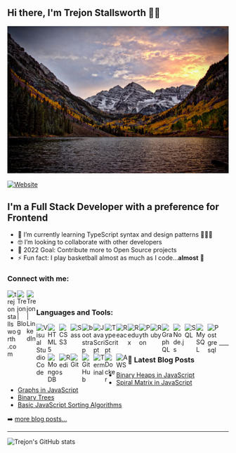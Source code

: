 ## Hi there, I'm Trejon Stallsworth 👋🏽

[![Trejon's GitHub Banner](./assets/header.jpg)](https://trejonstallsworth.com)

[![Website](https://img.shields.io/website?label=trejontallsworth.com&style=for-the-badge&url=https%3A%2F%2Ftrejonstallsworth.com)](https://trejonstallsworth.com)

## I'm a Full Stack Developer with a preference for Frontend

- 🌱 I’m currently learning TypeScript syntax and design patterns 🧑🏽‍💻
- 🤓 I’m looking to collaborate with other developers
- 🥅 2022 Goal: Contribute more to Open Source projects
- ⚡ Fun fact: I play basketball almost as much as I code...**almost** 🏀

### Connect with me:

[<img align="left" alt="trejonstallsworth.com" width="22px" src="https://img.icons8.com/color/48/000000/internet--v1.png" />][website]
[<img align="left" alt="Trejon | Blog" width="22px" src="https://img.icons8.com/color/48/000000/blog.png" />][blog]
[<img align="left" alt="Trejon | LinkedIn" width="22px" src="https://img.icons8.com/fluency/48/000000/linkedin.png" />][linkedin]

<br />

### Languages and Tools:

[<img align="left" alt="Visual Studio Code" width="26px" src="https://img.icons8.com/color/50/000000/visual-studio-code-2019.png" />][vscode]
[<img align="left" alt="HTML5" width="26px" src="https://img.icons8.com/color/48/000000/html-5--v1.png" />][html5]
[<img align="left" alt="CSS3" width="26px" src="https://img.icons8.com/color/48/000000/css3.png" />][css3]
[<img align="left" alt="Sass" width="26px" src="https://img.icons8.com/color/48/000000/sass.png" />][sass]
[<img align="left" alt="bootstrap" width="26px" src="https://img.icons8.com/color/48/000000/bootstrap.png" />][bootstrap]
[<img align="left" alt="JavaScript" width="26px" src="https://img.icons8.com/color/48/000000/javascript--v2.png" />][javascript]
[<img align="left" alt="TypeScript" width="26px" src="https://img.icons8.com/color/48/000000/typescript.png" />][typescript]
[<img align="left" alt="React" width="26px" src="https://img.icons8.com/color/48/000000/react-native.png" />][react]
[<img align="left" alt="Redux" width="26px" src="https://img.icons8.com/ios-filled/50/000000/redux.png" />][redux]
[<img align="left" alt="Python" width="26px" src="https://img.icons8.com/color/50/000000/python--v2.png" />][python]
[<img align="left" alt="Ruby" width="26px" src="https://img.icons8.com/color/48/000000/ruby-programming-language.png" />][ruby]
[<img align="left" alt="GraphQL" width="26px" src="https://img.icons8.com/color/48/000000/graphql.png" />][graphql]
[<img align="left" alt="Node.js" width="26px" src="https://img.icons8.com/color/48/000000/nodejs.png" />][nodejs]
[<img align="left" alt="SQL" width="26px" src="https://img.icons8.com/external-soft-fill-juicy-fish/60/000000/external-sql-coding-and-development-soft-fill-soft-fill-juicy-fish.png" />][sql]
[<img align="left" alt="MySQL" width="26px" src="https://img.icons8.com/color/48/000000/mysql-logo.png" />][mysql]
[<img align="left" alt="Postgresql" width="26px" src="https://img.icons8.com/color/48/000000/postgreesql.png" />][postgresql]
[<img align="left" alt="MongoDB" width="26px" src="https://img.icons8.com/color/48/000000/mongodb.png" />][mongodb]
[<img align="left" alt="Redis" width="26px" src="https://img.icons8.com/color/48/000000/redis.png"/>][redis]
[<img align="left" alt="Git" width="26px" src="https://img.icons8.com/color/48/000000/git.png" />][git]
[<img align="left" alt="GitHub" width="26px" src="https://img.icons8.com/fluency/48/000000/github.png" />][github]
[<img align="left" alt="Terminal" width="26px" src="https://img.icons8.com/doodle/48/000000/console--v2.png" />][terminal]
[<img align="left" alt="Docker" width="26px" src="https://img.icons8.com/fluency/48/000000/docker.png" />][docker]
[<img align="left" alt="AWS" width="26px" src="https://img.icons8.com/color/48/000000/amazon-web-services.png" />][aws]

<br />
<br />

---

### 📕 Latest Blog Posts

<!-- BLOG-POST-LIST:START -->

- [Binary Heaps in JavaScript](https://medium.com/@trejonstallsworth/binary-heaps-in-js-df00f1459d33)
- [Spiral Matrix in JavaScript](https://medium.com/@trejonstallsworth/spiral-matrix-in-javascript-66e069fca668)
- [Graphs in JavaScript](https://medium.com/@trejonstallsworth/graphs-in-javascript-831db916de10)
- [Binary Trees](https://medium.com/swlh/binary-trees-b2b75195a69e)
- [Basic JavaScript Sorting Algorithms](https://medium.com/@trejonstallsworth/basic-javascript-sorting-algorithms-b2fc00384d4a)
<!-- BLOG-POST-LIST:END -->

➡️ [more blog posts...](https://medium.com/@trejonstallsworth)

---
![Trejon's GitHub stats](https://github-readme-stats.vercel.app/api?username=Trejon&count_private=true&show_icons=true&theme=dark&hide=stars,issues)

[website]: https://trejonstallsworth.com
[blog]: https://medium.com/@trejonstallsworth
[linkedin]: https://www.linkedin.com/in/TrejonStallsworth
[vscode]: https://code.visualstudio.com
[html5]: https://developer.mozilla.org/en-US/docs/Glossary/HTML5
[css3]: https://developer.mozilla.org/en-US/docs/Web/CSS
[sass]: https://sass-lang.com/guide
[javascript]: https://www.javascript.com/
[react]: https://reactjs.org/
[redux]: https://redux.js.org/
[python]: https://www.python.org/
[ruby]: https://www.ruby-lang.org/en/
[graphql]: https://graphql.org/
[bootstrap]: https://getbootstrap.com/
[typescript]: https://www.typescriptlang.org/
[nodejs]: https://nodejs.org/en/
[sql]: https://developer.mozilla.org/en-US/docs/Glossary/SQL
[postgresql]: https://www.postgresql.org/
[mysql]: https://www.mysql.com/
[mongodb]: https://www.mongodb.com/
[redis]: https://redis.io/
[git]: https://git-scm.com/
[github]: https://github.com/
[terminal]: https://support.apple.com/guide/terminal/welcome/mac
[docker]: https://www.docker.com/
[aws]: https://aws.amazon.com/
